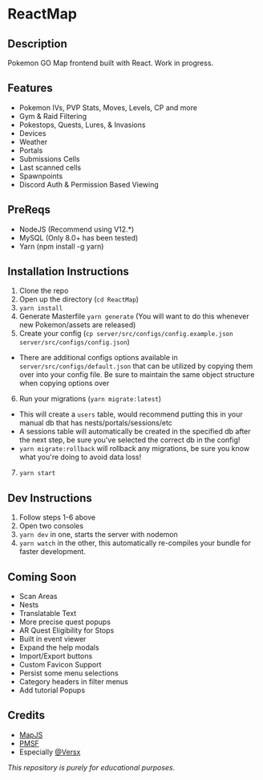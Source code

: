 # ReactMap

## Description
 Pokemon GO Map frontend built with React. Work in progress. 

## Features 
- Pokemon IVs, PVP Stats, Moves, Levels, CP and more
- Gym & Raid Filtering
- Pokestops, Quests, Lures, & Invasions
- Devices 
- Weather 
- Portals
- Submissions Cells
- Last scanned cells
- Spawnpoints
- Discord Auth & Permission Based Viewing

## PreReqs
- NodeJS (Recommend using V12.*)
- MySQL (Only 8.0+ has been tested)
- Yarn (npm install -g yarn)

## Installation Instructions
1. Clone the repo
2. Open up the directory (`cd ReactMap`)
3. `yarn install`
4. Generate Masterfile `yarn generate` (You will want to do this whenever new Pokemon/assets are released)
5. Create your config (`cp server/src/configs/config.example.json server/src/configs/config.json`)
- There are additional configs options available in `server/src/configs/default.json` that can be utilized by copying them over into your config file. Be sure to maintain the same object structure when copying options over
6. Run your migrations (`yarn migrate:latest`)
- This will create a `users` table, would recommend putting this in your manual db that has nests/portals/sessions/etc 
- A sessions table will automatically be created in the specified db after the next step, be sure you've selected the correct db in the config!
- `yarn migrate:rollback` will rollback any migrations, be sure you know what you're doing to avoid data loss!
7. `yarn start`
## Dev Instructions
1. Follow steps 1-6 above
2. Open two consoles
3. `yarn dev` in one, starts the server with nodemon
4. `yarn watch` in the other, this automatically re-compiles your bundle for faster development.

## Coming Soon
- Scan Areas
- Nests
- Translatable Text
- More precise quest popups
- AR Quest Eligibility for Stops
- Built in event viewer
- Expand the help modals
- Import/Export buttons
- Custom Favicon Support
- Persist some menu selections
- Category headers in filter menus
- Add tutorial Popups

## Credits
- [MapJS](https://github.com/WatWowMap/MapJS)
- [PMSF](https://github.com/pmsf/pmsf)
- Especially [@Versx](https://github.com/versx)

_This repository is purely for educational purposes._